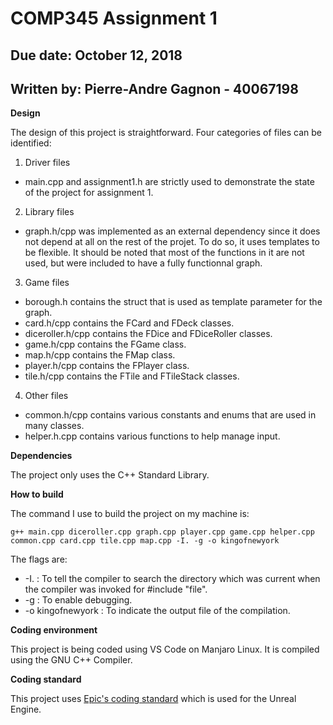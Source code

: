 COMP345 Assignment 1
====================

Due date: October 12, 2018
--------------------------

Written by: Pierre-Andre Gagnon - 40067198
------------------------------------------

**Design**

The design of this project is straightforward. Four categories of files can be identified:

1. Driver files

- main.cpp and assignment1.h are strictly used to demonstrate the state of the project for assignment 1.

2. Library files

- graph.h/cpp was implemented as an external dependency since it does not depend at all on the rest of the projet. To do so, it uses templates to be flexible. It should be noted that most of the functions in it are not used, but were included to have a fully functionnal graph.

3. Game files

- borough.h contains the struct that is used as template parameter for the graph.
- card.h/cpp contains the FCard and FDeck classes.
- diceroller.h/cpp contains the FDice and FDiceRoller classes.
- game.h/cpp contains the FGame class.
- map.h/cpp contains the FMap class.
- player.h/cpp contains the FPlayer class.
- tile.h/cpp contains the FTile and FTileStack classes.

4. Other files

- common.h/cpp contains various constants and enums that are used in many classes.
- helper.h.cpp contains various functions to help manage input.

**Dependencies**

The project only uses the C++ Standard Library.

**How to build**

The command I use to build the project on my machine is:

    g++ main.cpp diceroller.cpp graph.cpp player.cpp game.cpp helper.cpp common.cpp card.cpp tile.cpp map.cpp -I. -g -o kingofnewyork

The flags are:

- -I. : To tell the compiler to search the directory which was current when the compiler was invoked for #include "file".
- -g : To enable debugging. 
- -o kingofnewyork : To indicate the output file of the compilation.

**Coding environment**

This project is being coded using VS Code on Manjaro Linux. It is compiled using the GNU C++ Compiler.

**Coding standard**

This project uses [Epic's coding standard](https://docs.unrealengine.com/en-us/Programming/Development/CodingStandard) which is used for the Unreal Engine.